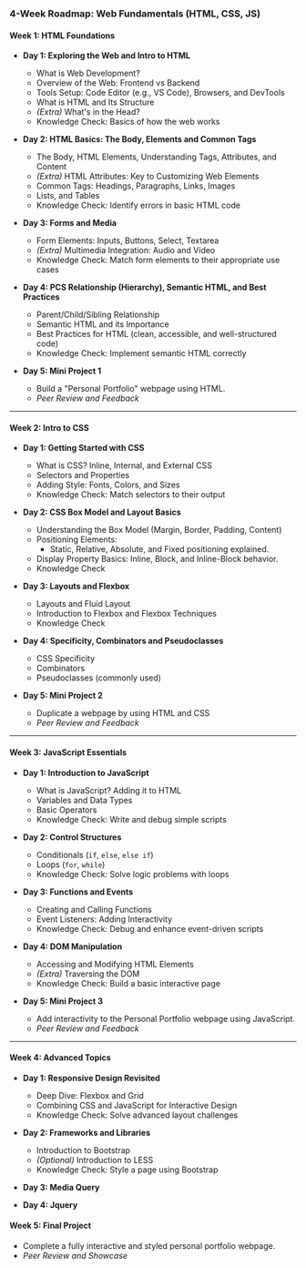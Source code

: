 ### **4-Week Roadmap: Web Fundamentals (HTML, CSS, JS)**

#### **Week 1: HTML Foundations**
- **Day 1: Exploring the Web and Intro to HTML**
  - What is Web Development?
  - Overview of the Web: Frontend vs Backend
  - Tools Setup: Code Editor (e.g., VS Code), Browsers, and DevTools
  - What is HTML and Its Structure
  - *(Extra)* What's in the Head?
  - Knowledge Check: Basics of how the web works

- **Day 2: HTML Basics: The Body, Elements and Common Tags**
  - The Body, HTML Elements, Understanding Tags, Attributes, and Content
  - *(Extra)* HTML Attributes: Key to Customizing Web Elements
  - Common Tags: Headings, Paragraphs, Links, Images
  - Lists, and Tables
  - Knowledge Check: Identify errors in basic HTML code

- **Day 3: Forms and Media**
  - Form Elements: Inputs, Buttons, Select, Textarea
  - *(Extra)* Multimedia Integration: Audio and Video
  - Knowledge Check: Match form elements to their appropriate use cases

- **Day 4: PCS Relationship (Hierarchy), Semantic HTML, and Best Practices**
  - Parent/Child/Sibling Relationship
  - Semantic HTML and its Importance
  - Best Practices for HTML (clean, accessible, and well-structured code)
  - Knowledge Check: Implement semantic HTML correctly


- **Day 5: Mini Project 1**
  - Build a "Personal Portfolio" webpage using HTML.
  - *Peer Review and Feedback*

---

#### **Week 2: Intro to CSS**
- **Day 1: Getting Started with CSS**
  - What is CSS? Inline, Internal, and External CSS
  - Selectors and Properties
  - Adding Style: Fonts, Colors, and Sizes
  - Knowledge Check: Match selectors to their output

- **Day 2: CSS Box Model and Layout Basics**
  - Understanding the Box Model (Margin, Border, Padding, Content) 
  - Positioning Elements:  
    - Static, Relative, Absolute, and Fixed positioning explained.  
  - Display Property Basics: Inline, Block, and Inline-Block behavior.  
  - Knowledge Check

- **Day 3: Layouts and Flexbox**
  - Layouts and Fluid Layout
  - Introduction to Flexbox and Flexbox Techniques
  - Knowledge Check

- **Day 4: Specificity, Combinators and Pseudoclasses**
  - CSS Specificity
  - Combinators
  - Pseudoclasses (commonly used)

- **Day 5: Mini Project 2**
  - Duplicate a webpage by using HTML and CSS
  - *Peer Review and Feedback*

---

#### **Week 3: JavaScript Essentials**
- **Day 1: Introduction to JavaScript**
  - What is JavaScript? Adding it to HTML
  - Variables and Data Types
  - Basic Operators
  - Knowledge Check: Write and debug simple scripts

- **Day 2: Control Structures**
  - Conditionals (`if`, `else`, `else if`)
  - Loops (`for`, `while`)
  - Knowledge Check: Solve logic problems with loops

- **Day 3: Functions and Events**
  - Creating and Calling Functions
  - Event Listeners: Adding Interactivity
  - Knowledge Check: Debug and enhance event-driven scripts

- **Day 4: DOM Manipulation**
  - Accessing and Modifying HTML Elements
  - *(Extra)* Traversing the DOM
  - Knowledge Check: Build a basic interactive page

- **Day 5: Mini Project 3**
  - Add interactivity to the Personal Portfolio webpage using JavaScript.
  - *Peer Review and Feedback*

---

#### **Week 4: Advanced Topics**
- **Day 1: Responsive Design Revisited**
  - Deep Dive: Flexbox and Grid
  - Combining CSS and JavaScript for Interactive Design
  - Knowledge Check: Solve advanced layout challenges

- **Day 2: Frameworks and Libraries**
  - Introduction to Bootstrap
  - *(Optional)* Introduction to LESS
  - Knowledge Check: Style a page using Bootstrap

- **Day 3: Media Query**

- **Day 4: Jquery**

#### **Week 5: Final Project**
  - Complete a fully interactive and styled personal portfolio webpage.
  - *Peer Review and Showcase*
